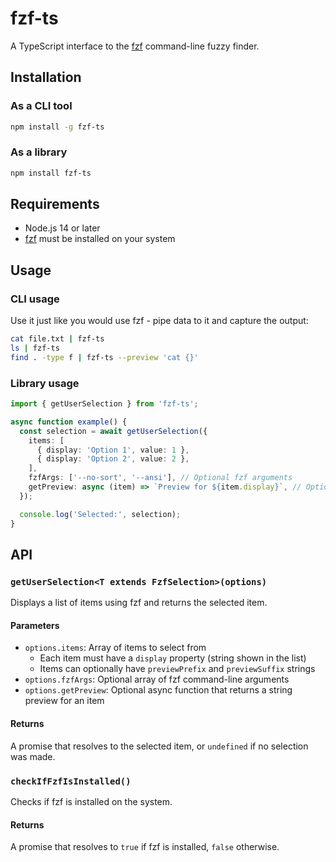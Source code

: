 # fzf-ts

A TypeScript interface to the [fzf](https://github.com/junegunn/fzf) command-line fuzzy finder.

## Installation

### As a CLI tool

```bash
npm install -g fzf-ts
```

### As a library

```bash
npm install fzf-ts
```

## Requirements

- Node.js 14 or later
- [fzf](https://github.com/junegunn/fzf) must be installed on your system

## Usage

### CLI usage

Use it just like you would use fzf - pipe data to it and capture the output:

```bash
cat file.txt | fzf-ts
ls | fzf-ts
find . -type f | fzf-ts --preview 'cat {}'
```

### Library usage

```typescript
import { getUserSelection } from 'fzf-ts';

async function example() {
  const selection = await getUserSelection({
    items: [
      { display: 'Option 1', value: 1 },
      { display: 'Option 2', value: 2 },
    ],
    fzfArgs: ['--no-sort', '--ansi'], // Optional fzf arguments
    getPreview: async (item) => `Preview for ${item.display}`, // Optional preview function
  });

  console.log('Selected:', selection);
}
```

## API

### `getUserSelection<T extends FzfSelection>(options)`

Displays a list of items using fzf and returns the selected item.

#### Parameters

- `options.items`: Array of items to select from
  - Each item must have a `display` property (string shown in the list)
  - Items can optionally have `previewPrefix` and `previewSuffix` strings
- `options.fzfArgs`: Optional array of fzf command-line arguments
- `options.getPreview`: Optional async function that returns a string preview for an item

#### Returns

A promise that resolves to the selected item, or `undefined` if no selection was made.

### `checkIfFzfIsInstalled()`

Checks if fzf is installed on the system.

#### Returns

A promise that resolves to `true` if fzf is installed, `false` otherwise.